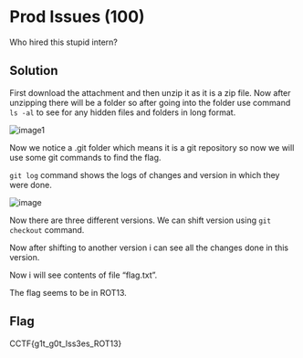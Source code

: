 # Prod Issues (100)

Who hired this stupid intern?

## Solution

First download the attachment and then unzip it as it is a zip file.
Now after unzipping there will be a folder so after going into the folder use command ``ls -al`` to see for any hidden files and folders in long format.

![image1](https://github.com/joykhaneja/CyCog-CTF-2024-Writeups/blob/main/Misc/Prod%20Issues/Images/Picture1.png?raw=true)

Now we notice a .git folder which means it is a git repository so now we will use some git commands to find the flag.

``git log`` command shows the logs of changes and version in which they were done.

![image](https://github.com/joykhaneja/CyCog-CTF-2024-Writeups/assets/126105931/a6d14f87-576f-44b9-9fb0-90ffc735e003)


Now there are three different versions. 
We can shift version using ``git checkout`` command.

Now after shifting to another version i can see all the changes done in this version.

Now i will see contents of file “flag.txt”.

The flag seems to be in ROT13. 

## Flag
CCTF{g1t_g0t_Iss3es_ROT13}
